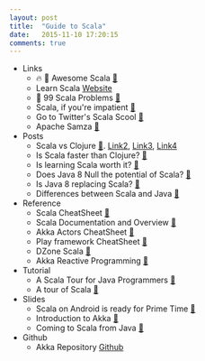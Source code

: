 ```yaml
---
layout: post
title:  "Guide to Scala"
date:   2015-11-10 17:20:15
comments: true
---
```


- Links
    - :fire: :raised_hands: Awesome Scala [:link:](https://github.com/lauris/awesome-scala)
    - Learn Scala [Website](http://docs.scala-lang.org/tutorials/scala-for-java-programmers.html)
    - :raised_hands: 99 Scala Problems [:link:](http://aperiodic.net/phil/scala/s-99/)
    - Scala, if you're impatient [:link:](http://horstmann.com/scala/)
    - Go to Twitter's Scala Scool [:link:](http://twitter.github.io/scala_school/)
    - Apache Samza [:link:](http://samza.apache.org/)
- Posts
    - Scala vs Clojure [:link:](http://www.bestinclass.dk/blog/scala-vs-clojure-lets-get-down-to-business). [Link2](https://www.quora.com/What-are-some-advantages-of-Scala-over-Clojure), [Link3](https://www.quora.com/Is-Clojure-better-at-concurrency-than-Scala), [Link4](https://www.quora.com/Is-it-easier-to-learn-Clojure-rather-than-Scala)
    - Is Scala faster than Clojure? [:link:](https://www.quora.com/Is-Scala-faster-than-Clojure)
    - Is learning Scala worth it? [:link:](https://www.quora.com/Is-learning-Scala-worth-it)
    - Does Java 8 Null the potential of Scala? [:link:](https://www.quora.com/Should-I-skip-Java-and-just-learn-Scala)
    - Is Java 8 replacing Scala? [:link:](https://www.quora.com/Will-Java-8-be-a-significant-blow-to-the-appeal-of-Scala-and-Clojure)
    - Differences between Scala and Java [:link:](http://kukuruku.co/hub/scala/java-8-vs-scala-the-difference-in-approaches-and-mutual-innovations)
- Reference
    - Scala CheatSheet [:link:](http://docs.scala-lang.org/cheatsheets/)
    - Scala Documentation and Overview [:link:](http://docs.scala-lang.org/tutorials/tour/tour-of-scala.html)
    - Akka Actors CheatSheet [:link:](https://gist.github.com/teamon/791459)
    - Play framework CheatSheet [:link:](https://www.playframework.com/documentation/1.2.7/cheatsheet/templates)
    - DZone Scala [:link:](https://dzone.com/refcardz/scala)
    - Akka Reactive Programming [:link:](https://dzone.com/refcardz/reactive-programming-akka)
- Tutorial
    - A Scala Tour for Java Programmers [:link:](http://docs.scala-lang.org/tutorials/scala-for-java-programmers.html)
    - A tour of Scala [:link:](http://docs.scala-lang.org/tutorials/#)
- Slides
    - Scala on Android is ready for Prime Time [:floppy_disk:](https://speakerdeck.com/raulraja/scala-on-android-the-current-state-of-affairs)
    - Introduction to Akka [:floppy_disk:](http://slides.com/oliviermartin/akka#/)
    - Coming to Scala from Java [:floppy_disk:](https://speakerdeck.com/jamesstephenson/from-java-to-scala)
- Github
    + Akka Repository [Github](https://github.com/akka/akka)
